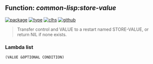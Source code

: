 ## Function: ***common-lisp:store-value***
[![package](https://img.shields.io/badge/Package-COMMON--LISP-5f9ea0.svg?style=social&colorA=999999)](../) [![type](https://img.shields.io/badge/Type-Function-5f9ea0.svg?style=social&colorA=999999)](../#function) [![clhs](https://img.shields.io/badge/CLHS-STORE--VALUE-5f9ea0.svg?style=social&colorA=999999)](http://www.lispworks.com/documentation/HyperSpec/Body/a_store_.htm) [![github](https://img.shields.io/badge/GitHub-View_the_source-5f9ea0.svg?style=social&colorA=999999&logo=github)](https://github.com/sbcl/sbcl/blob/master/src/code/condition.lisp/) 

> Transfer control and VALUE to a restart named STORE-VALUE, or
> return NIL if none exists.

### Lambda list
```
(VALUE &OPTIONAL CONDITION)
```
